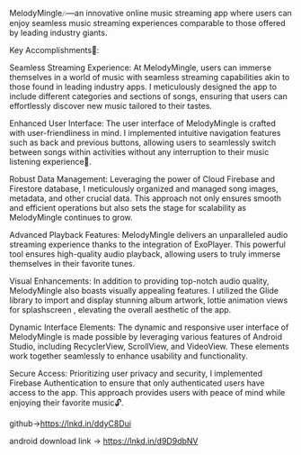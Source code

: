 MelodyMingle🎶—an innovative online music streaming app where users can enjoy seamless music streaming experiences comparable to those offered by leading industry giants.

Key Accomplishments🌟:

Seamless Streaming Experience: At MelodyMingle, users can immerse themselves in a world of music with seamless streaming capabilities akin to those found in leading industry apps. I meticulously designed the app to include different categories and sections of songs, ensuring that users can effortlessly discover new music tailored to their tastes.

Enhanced User Interface: The user interface of MelodyMingle is crafted with user-friendliness in mind. I implemented intuitive navigation features such as back and previous buttons, allowing users to seamlessly switch between songs within activities without any interruption to their music listening experience🚀.

Robust Data Management: Leveraging the power of Cloud Firebase and Firestore database, I meticulously organized and managed song images, metadata, and other crucial data. This approach not only ensures smooth and efficient operations but also sets the stage for scalability as MelodyMingle continues to grow.

Advanced Playback Features: MelodyMingle delivers an unparalleled audio streaming experience thanks to the integration of ExoPlayer. This powerful tool ensures high-quality audio playback, allowing users to truly immerse themselves in their favorite tunes.

Visual Enhancements: In addition to providing top-notch audio quality, MelodyMingle also boasts visually appealing features. I utilized the Glide library to import and display stunning album artwork, lottie animation views for splashscreen , elevating the overall aesthetic of the app.

Dynamic Interface Elements: The dynamic and responsive user interface of MelodyMingle is made possible by leveraging various features of Android Studio, including RecyclerView, ScrollView, and VideoView. These elements work together seamlessly to enhance usability and functionality.

Secure Access: Prioritizing user privacy and security, I implemented Firebase Authentication to ensure that only authenticated users have access to the app. This approach provides users with peace of mind while enjoying their favorite music🔓.

github->https://lnkd.in/ddyC8Dui


android download link -> https://lnkd.in/d9D9dbNV
